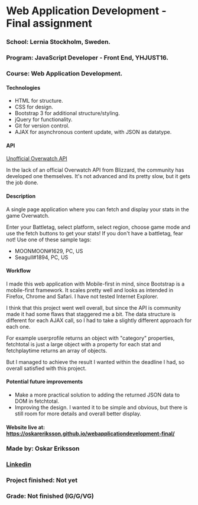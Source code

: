 # Web Application Development - Final assignment

### School: Lernia Stockholm, Sweden.

### Program: JavaScript Developer - Front End, YHJUST16.

### Course: Web Application Development.

#### Technologies

* HTML for structure.
* CSS for design.
* Bootstrap 3 for additional structure/styling.
* jQuery for functionality.
* Git for version control.
* AJAX for asynchronous content update, with JSON as datatype.

#### API

[Unofficial Overwatch API](https://api.lootbox.eu/documentation "Unofficial Overwatch API")

In the lack of an official Overwatch API from Blizzard, the community has developed one themselves. It's not advanced and its pretty slow, but it gets the job done.

#### Description

A single page application where you can fetch and display your stats in the game Overwatch.

Enter your Battletag, select platform, select region, choose game mode and use the fetch buttons to get your stats! If you don't have a battletag, fear not! Use one of these sample tags:

* MOONMOON#1629, PC, US
* Seagull#1894, PC, US

#### Workflow

I made this web application with Mobile-first in mind, since Bootstrap is a mobile-first framework. It scales pretty well and looks as intended in Firefox, Chrome and Safari. I have not tested Internet Explorer.

I think that this project went well overall, but since the API is community made it had some flaws that staggered me a bit. The data structure is different for each AJAX call, so I had to take a slightly different approach for each one.

For example userprofile returns an object with "category" properties, fetchtotal is just a large object with a property for each stat and fetchplaytime returns an array of objects.

But I managed to achieve the result I wanted within the deadline I had, so overall satisfied with this project.

#### Potential future improvements

* Make a more practical solution to adding the returned JSON data to DOM in fetchtotal.
* Improving the design. I wanted it to be simple and obvious, but there is still room for more details and overall better display.

#### Website live at: https://oskareriksson.github.io/webapplicationdevelopment-final/

### Made by: Oskar Eriksson

### [Linkedin](https://se.linkedin.com/in/oskar-eriksson-827748133 "Linkedin")

### Project finished: Not yet

### Grade: Not finished (IG/G/VG)